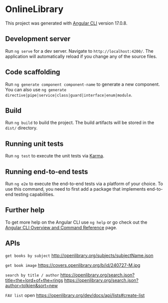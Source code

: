 # OnlineLibrary

This project was generated with [Angular CLI](https://github.com/angular/angular-cli) version 17.0.8.

## Development server

Run `ng serve` for a dev server. Navigate to `http://localhost:4200/`. The application will automatically reload if you change any of the source files.

## Code scaffolding

Run `ng generate component component-name` to generate a new component. You can also use `ng generate directive|pipe|service|class|guard|interface|enum|module`.

## Build

Run `ng build` to build the project. The build artifacts will be stored in the `dist/` directory.

## Running unit tests

Run `ng test` to execute the unit tests via [Karma](https://karma-runner.github.io).

## Running end-to-end tests

Run `ng e2e` to execute the end-to-end tests via a platform of your choice. To use this command, you need to first add a package that implements end-to-end testing capabilities.

## Further help

To get more help on the Angular CLI use `ng help` or go check out the [Angular CLI Overview and Command Reference](https://angular.io/cli) page.

## APIs

`get books by subject`
http://openlibrary.org/subjects/subjectName.json

`get book image`
https://covers.openlibrary.org/b/id/240727-M.jpg

`search by title / author`
https://openlibrary.org/search.json?title=the+lord+of+the+rings
https://openlibrary.org/search.json?author=tolkien&sort=new

`FAV list`
open https://openlibrary.org/dev/docs/api/lists#create-list
